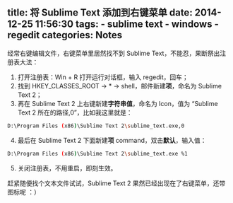 title: 将 Sublime Text 添加到右键菜单
date: 2014-12-25 11:56:30
tags:
    - sublime text
    - windows
    - regedit
categories: Notes
---
经常右键编辑文件，右键菜单里居然找不到 Sublime Text，不能忍，果断祭出注册表大法：

1. 打开注册表：Win + R 打开运行对话框，输入 regedit，回车；
2. 找到 HKEY_CLASSES_ROOT → \* → shell，邮件新建**项**，命名为 Sublime Text 2；
3. 再在 Sublime Text 2 上右键新建**字符串值**，命名为 Icon，值为 “Sublime Text 2 所在的路径,0”，比如我这里就是：
``` bash
D:\Program Files (x86)\Sublime Text 2\sublime_text.exe,0
```
4. 最后在 Sublime Text 2 下面新建**项** command，双击**默认**，输入值：
``` bash
D:\Program Files (x86)\Sublime Text 2\sublime_text.exe %1
```
5. 关闭注册表，不用重启，即刻生效。

赶紧随便找个文本文件试试，Sublime Text 2 果然已经出现在了右键菜单，还带图标呢 ：）
